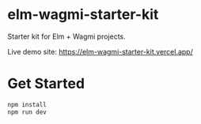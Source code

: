 # elm-wagmi-starter-kit
Starter kit for Elm + Wagmi projects.

Live demo site: https://elm-wagmi-starter-kit.vercel.app/

# Get Started

```sh
npm install
npm run dev
```
